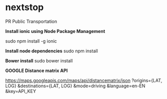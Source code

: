 # nextstop
PR Public Transportation

**Install ionic using Node Package Management**

sudo npm install -g ionic

**Install node dependencies**
sudo npm install


**Bower install**
sudo bower install

**GOOGLE Distance matrix API**

https://maps.googleapis.com/maps/api/distancematrix/json
?origins={LAT, LOG}
&destinations={LAT, LOG}
&mode=driving
&language=en-EN
&key=API_KEY
